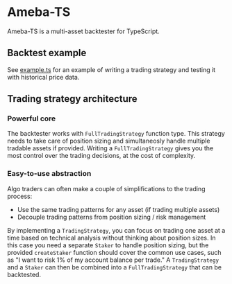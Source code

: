 # Ameba-TS

Ameba-TS is a multi-asset backtester for TypeScript.

## Backtest example

See [example.ts](src/example.ts) for an example of writing a trading strategy
and testing it with historical price data.

## Trading strategy architecture

### Powerful core

The backtester works with `FullTradingStrategy` function type. This strategy needs to take care of position
sizing and simultaneosly handle multiple tradable assets if provided. Writing a `FullTradingStrategy`
gives you the most control over the trading decisions, at the cost of complexity.

### Easy-to-use abstraction

Algo traders can often make a couple of simplifications to the trading process:

- Use the same trading patterns for any asset (if trading multiple assets)
- Decouple trading patterns from position sizing / risk management

By implementing a `TradingStrategy`, you can focus on trading one asset at a time based on technical analysis
without thinking about position sizes. In this case you need a separate `Staker` to handle position sizing,
but the provided `createStaker` function should cover the common use cases, such as
"I want to risk 1% of my account balance per trade." A `TradingStrategy` and a `Staker` can then be combined
into a `FullTradingStrategy` that can be backtested.
